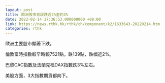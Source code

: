 ```yaml
---
layout: post
title: 歐洲股市初段跌近2%至約3%
date: 2022-02-14 17:36:53.000000000 +08:00
link: https://news.rthk.hk/rthk/ch/component/k2/1633643-20220214.htm
categories: rthk
---
```


歐洲主要股市顯著下跌。

倫敦富時指數較早時報7521點，跌139點，跌幅近2%。

巴黎CAC指數及法蘭克福DAX指數跌3%左右。

美股方面，3大指數期貨都向下。
